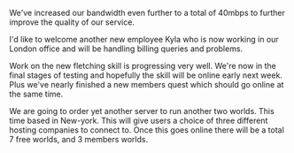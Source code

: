 We've increased our bandwidth even further to a total of 40mbps to further improve the quality of our service.

I'd like to welcome another new employee Kyla who is now working in our London office and will be handling billing queries and problems.

Work on the new fletching skill is progressing very well. We're now in the final stages of testing and hopefully the skill will be online early next week. Plus we've nearly finished a new members quest which should go online at the same time.

We are going to order yet another server to run another two worlds. This time based in New-york. This will give users a choice of three different hosting companies to connect to. Once this goes online there will be a total 7 free worlds, and 3 members worlds.
